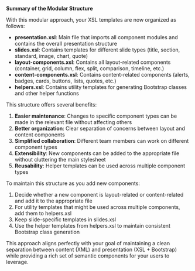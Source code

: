 **Summary of the Modular Structure**

With this modular approach, your XSL templates are now organized as follows:

- **presentation.xsl**: Main file that imports all component modules and contains the overall presentation structure
- **slides.xsl**: Contains templates for different slide types (title, section, standard, image, chart, quote)
- **layout-components.xsl**: Contains all layout-related components (container, grid, column, flex, split, comparison, timeline, etc.)
- **content-components.xsl**: Contains content-related components (alerts, badges, cards, buttons, lists, quotes, etc.)
- **helpers.xsl**: Contains utility templates for generating Bootstrap classes and other helper functions

This structure offers several benefits:

1. **Easier maintenance**: Changes to specific component types can be made in the relevant file without affecting others
2. **Better organization**: Clear separation of concerns between layout and content components
3. **Simplified collaboration**: Different team members can work on different component types
4. **Extensibility**: New components can be added to the appropriate file without cluttering the main stylesheet
5. **Reusability**: Helper templates can be used across multiple component types

To maintain this structure as you add new components:

1. Decide whether a new component is layout-related or content-related and add it to the appropriate file
2. For utility templates that might be used across multiple components, add them to helpers.xsl
3. Keep slide-specific templates in slides.xsl
4. Use the helper templates from helpers.xsl to maintain consistent Bootstrap class generation

This approach aligns perfectly with your goal of maintaining a clean separation between content (XML) and presentation (XSL + Bootstrap) while providing a rich set of semantic components for your users to leverage.

